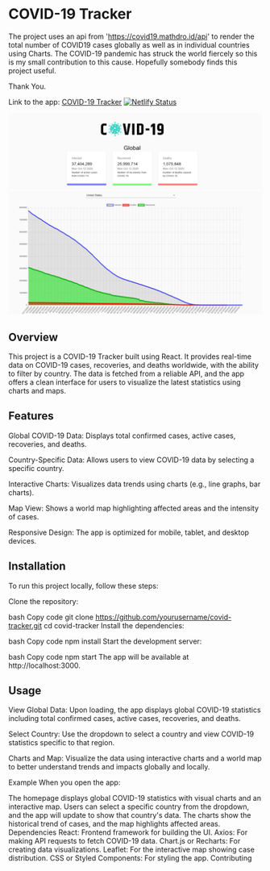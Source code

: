 # COVID-19 Tracker

The project uses an api from 'https://covid19.mathdro.id/api' to render the total number of COVID19 cases globally as well
as in individual countries using Charts. The COVID-19 pandemic has struck the world fiercely so this is my small contribution to this cause. Hopefully somebody finds this project useful.

Thank You.

Link to the app: [COVID-19 Tracker](https://covid-19-tracker-dashboard.netlify.app/)
[![Netlify Status](https://api.netlify.com/api/v1/badges/9792463d-48eb-4c8f-a0cb-a42be00d5638/deploy-status)](https://app.netlify.com/sites/covid-19-tracker-dashboard/deploys)

<img src="src/images/ss1.png">
<img src="src/images/ss2.png">

## Overview

This project is a COVID-19 Tracker built using React. It provides real-time data on COVID-19 cases, recoveries, and deaths worldwide, with the ability to filter by country. The data is fetched from a reliable API, and the app offers a clean interface for users to visualize the latest statistics using charts and maps.

## Features

Global COVID-19 Data: Displays total confirmed cases, active cases, recoveries, and deaths.

Country-Specific Data: Allows users to view COVID-19 data by selecting a specific country.

Interactive Charts: Visualizes data trends using charts (e.g., line graphs, bar charts).

Map View: Shows a world map highlighting affected areas and the intensity of cases.

Responsive Design: The app is optimized for mobile, tablet, and desktop devices.

## Installation
To run this project locally, follow these steps:

Clone the repository:

bash
Copy code
git clone https://github.com/yourusername/covid-tracker.git
cd covid-tracker
Install the dependencies:

bash
Copy code
npm install
Start the development server:

bash
Copy code
npm start
The app will be available at http://localhost:3000.

## Usage

View Global Data: Upon loading, the app displays global COVID-19 statistics including total confirmed cases, active cases, recoveries, and deaths.

Select Country: Use the dropdown to select a country and view COVID-19 statistics specific to that region.

Charts and Map: Visualize the data using interactive charts and a world map to better understand trends and impacts globally and locally.


Example
When you open the app:

The homepage displays global COVID-19 statistics with visual charts and an interactive map.
Users can select a specific country from the dropdown, and the app will update to show that country's data.
The charts show the historical trend of cases, and the map highlights affected areas.
Dependencies
React: Frontend framework for building the UI.
Axios: For making API requests to fetch COVID-19 data.
Chart.js or Recharts: For creating data visualizations.
Leaflet: For the interactive map showing case distribution.
CSS or Styled Components: For styling the app.
Contributing

